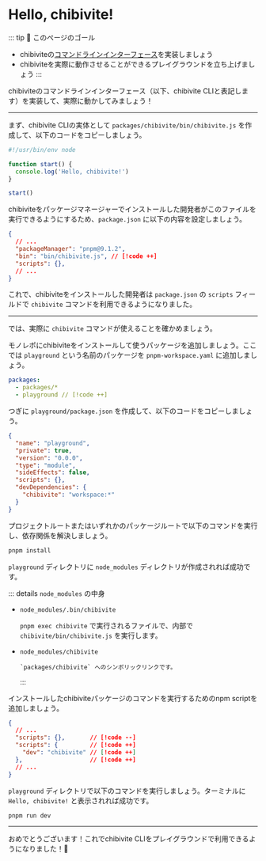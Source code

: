 # Hello, chibivite!

::: tip 🎯 このページのゴール

- chibiviteの[コマンドラインインターフェース](/ja/concepts/command-line-interface)を実装しましょう
- chibiviteを実際に動作させることができるプレイグラウンドを立ち上げましょう
  :::

chibiviteのコマンドラインインターフェース（以下、chibivite CLIと表記します）を実装して、実際に動かしてみましょう！

---

まず、chibivite CLIの実体として `packages/chibivite/bin/chibivite.js` を作成して、以下のコードをコピーしましょう。

```js
#!/usr/bin/env node

function start() {
  console.log('Hello, chibivite!')
}

start()
```

chibiviteをパッケージマネージャーでインストールした開発者がこのファイルを実行できるようにするため、`package.json` に以下の内容を設定しましょう。

<!-- prettier-ignore -->
```json
{
  // ...
  "packageManager": "pnpm@9.1.2",
  "bin": "bin/chibivite.js", // [!code ++]
  "scripts": {},
  // ...
}
```

これで、chibiviteをインストールした開発者は `package.json` の `scripts` フィールドで `chibivite` コマンドを利用できるようになりました。

---

では、実際に `chibivite` コマンドが使えることを確かめましょう。

モノレポにchibiviteをインストールして使うパッケージを追加しましょう。ここでは `playground` という名前のパッケージを `pnpm-workspace.yaml` に追加しましょう。

```yaml
packages:
  - packages/*
  - playground // [!code ++]
```

つぎに `playground/package.json` を作成して、以下のコードをコピーしましょう。

<!-- prettier-ignore -->
```json
{
  "name": "playground",
  "private": true,
  "version": "0.0.0",
  "type": "module",
  "sideEffects": false,
  "scripts": {},
  "devDependencies": {
    "chibivite": "workspace:*"
  }
}
```

プロジェクトルートまたはいずれかのパッケージルートで以下のコマンドを実行し、依存関係を解決しましょう。

```bash
pnpm install
```

`playground` ディレクトリに `node_modules` ディレクトリが作成されれば成功です。

::: details `node_modules` の中身

- `node_modules/.bin/chibivite`

  `pnpm exec chibivite` で実行されるファイルで、内部で `chibivite/bin/chibivite.js` を実行します。

- `node_modules/chibivite`

      `packages/chibivite` へのシンボリックリンクです。

  :::

インストールしたchibiviteパッケージのコマンドを実行するためのnpm scriptを追加しましょう。

<!-- prettier-ignore -->
```json
{
  // ...
  "scripts": {},       // [!code --]
  "scripts": {         // [!code ++]
    "dev": "chibivite" // [!code ++]
  },                   // [!code ++]
  // ...
}
```

`playground` ディレクトリで以下のコマンドを実行しましょう。ターミナルに `Hello, chibivite!` と表示されれば成功です。

```bash
pnpm run dev
```

---

おめでとうございます！これでchibivite CLIをプレイグラウンドで利用できるようになりました！🎉
